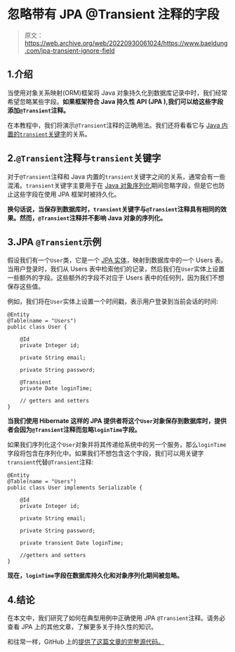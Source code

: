 # 忽略带有 JPA @Transient 注释的字段

> 原文：<https://web.archive.org/web/20220930061024/https://www.baeldung.com/jpa-transient-ignore-field>

## 1.介绍

当使用对象关系映射(ORM)框架将 Java 对象持久化到数据库记录中时，我们经常希望忽略某些字段。**如果框架符合 Java 持久性 API (JPA ),我们可以给这些字段添加`@Transient`注释。**

在本教程中，我们将演示`@Transient`注释的正确用法。我们还将看看它与 [Java 内置的`transient`关键字](/web/20220626200744/https://www.baeldung.com/java-transient-keyword)的关系。

## 2.`@Transient`注释与`transient`关键字

对于`@Transient`注释和 Java 内置的`transient`关键字之间的关系，通常会有一些混淆。`transient`关键字主要用于在 [Java 对象序列化](/web/20220626200744/https://www.baeldung.com/java-serialization)期间忽略字段，但是它也防止这些字段在使用 JPA 框架时被持久化。

**换句话说，当保存到数据库时，`transient`关键字与`@Transient`注释具有相同的效果。然而，`@Transient`注释并不影响 Java 对象的序列化。** 

## 3.JPA `@Transient`示例

假设我们有一个`User`类，它是一个 [JPA 实体](/web/20220626200744/https://www.baeldung.com/jpa-entities)，映射到数据库中的一个 Users 表。当用户登录时，我们从 Users 表中检索他们的记录，然后我们在`User`实体上设置一些额外的字段。这些额外的字段不对应于 Users 表中的任何列，因为我们不想保存这些值。

例如，我们将在`User`实体上设置一个时间戳，表示用户登录到当前会话的时间:

```
@Entity
@Table(name = "Users")
public class User {

    @Id
    private Integer id;

    private String email;

    private String password;

    @Transient
    private Date loginTime;

    // getters and setters
}
```

**当我们使用 Hibernate 这样的 JPA 提供者将这个`User`对象保存到数据库时，提供者会因为`@Transient`注释而忽略`loginTime`字段。**

如果我们序列化这个`User`对象并将其传递给系统中的另一个服务，那么`loginTime`字段将包含在序列化中。如果我们不想包含这个字段，我们可以用关键字`transient`代替`@Transient`注释:

```
@Entity
@Table(name = "Users")
public class User implements Serializable {

    @Id
    private Integer id;

    private String email;

    private String password;

    private transient Date loginTime;

    //getters and setters
}
```

**现在，`loginTime`字段在数据库持久化和对象序列化期间被忽略。**

## 4.结论

在本文中，我们研究了如何在典型用例中正确使用 JPA `@Transient`注释。请务必查看 JPA 上的其他文章，了解更多关于持久性的知识。

和往常一样，GitHub 上的[提供了这篇文章的完整源代码。](https://web.archive.org/web/20220626200744/https://github.com/eugenp/tutorials/tree/master/persistence-modules/java-jpa-3)